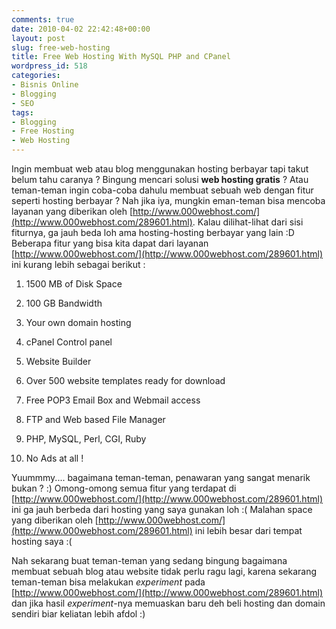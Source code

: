 ```yaml
---
comments: true
date: 2010-04-02 22:42:48+00:00
layout: post
slug: free-web-hosting
title: Free Web Hosting With MySQL PHP and CPanel
wordpress_id: 518
categories:
- Bisnis Online
- Blogging
- SEO
tags:
- Blogging
- Free Hosting
- Web Hosting
---
```


Ingin membuat web atau blog menggunakan hosting berbayar tapi takut belum tahu caranya ? Bingung mencari solusi **web hosting gratis** ? Atau teman-teman ingin coba-coba dahulu membuat sebuah web dengan fitur seperti hosting berbayar ? Nah jika iya, mungkin eman-teman bisa mencoba layanan yang diberikan oleh [http://www.000webhost.com/](http://www.000webhost.com/289601.html). Kalau dilihat-lihat dari sisi fiturnya, ga jauh beda loh ama hosting-hosting berbayar yang lain :D Beberapa fitur yang bisa kita dapat dari layanan [http://www.000webhost.com/](http://www.000webhost.com/289601.html) ini kurang lebih sebagai berikut :




  1. 1500 MB of Disk Space


  2. 100 GB Bandwidth


  3. Your own domain hosting


  4. cPanel Control panel


  5. Website Builder


  6. Over 500 website templates ready for download


  7. Free POP3 Email Box and Webmail access


  8. FTP and Web based File Manager


  9. PHP, MySQL, Perl, CGI, Ruby


  10. No Ads at all !


<!-- more -->
Yuummmy.... bagaimana teman-teman, penawaran yang sangat menarik bukan ? :) Omong-omong semua fitur yang terdapat di [http://www.000webhost.com/](http://www.000webhost.com/289601.html) ini ga jauh berbeda dari hosting yang saya gunakan loh :( Malahan space yang diberikan oleh [http://www.000webhost.com/](http://www.000webhost.com/289601.html) ini lebih besar dari tempat hosting saya :( 

Nah sekarang buat teman-teman yang sedang bingung bagaimana membuat sebuah blog atau website tidak perlu ragu lagi, karena sekarang teman-teman bisa melakukan _experiment_ pada [http://www.000webhost.com/](http://www.000webhost.com/289601.html) dan jika hasil _experiment_-nya memuaskan baru deh beli hosting dan domain sendiri biar keliatan lebih afdol :)
